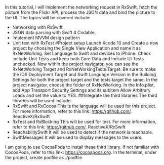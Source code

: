 In this tutorial, I will implement the networking request in RxSwift, fetch the picture from the Flickr API, process the JSON data and bind the picture to the UI. The topics will be covered include:
- Networking with RxSwift
- JSON data parsing with Swift 4 Codable.
- Implement MVVM design pattern
- Unit test with RxTest
#Project setup 
Launch Xcode 10 and Create a new project by choosing the Single View Application and name it as RxNetWorking. Set Language to Swift and devices to iPhone. Check Include Unit Tests and keep both Core Data and Include UI Tests unchecked. Now within the project navigator, you can see the RxNetWorking Target and RxNetWorkingTests Target. Be sure to make the iOS Deployment Target and Swift Language Version in the Building Settings for both the project target and the tests target the same. 
In the project navigator, choose the folder of RxNetWorking. In the Info.plist, add App Transport Security Settings and its subitem Allow Arbitrary Loads and set the value to YES.
##Integrate the third libraries
The third libraries will be used include: 
- RxSwift and RxCocoa
This is the language will be used for this project. For more information, refer to this link: https://github.com/. ReactiveX/RxSwift
- RxTest and RxBlocking
This will be used for test. For more information, refer to this link: https://github.com/. ReactiveX/RxSwift
- ReachabilitySwift
It will be used to detect if the network is reachable.
- SwiftMessages
It will be used to display messages to the users.

I am going to use CocoaPods to install these third library. If not familiar with CocoaPods, refer to this link: https://cocoapods.org. In the terminal, under the project, create  podfile as ./podfile

